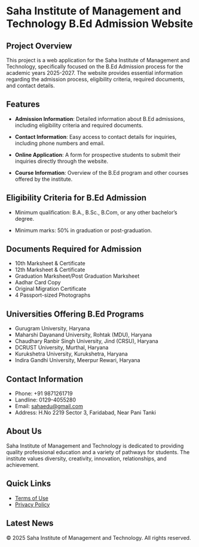 # Saha Institute of Management and Technology B.Ed Admission Website

## Project Overview

This project is a web application for the Saha Institute of Management and Technology, specifically focused on the B.Ed Admission process for the academic years 2025-2027. The website provides essential information regarding the admission process, eligibility criteria, required documents, and contact details.

## Features

- **Admission Information**: Detailed information about B.Ed admissions, including eligibility criteria and required documents.
  
- **Contact Information**: Easy access to contact details for inquiries, including phone numbers and email.

- **Online Application**: A form for prospective students to submit their inquiries directly through the website.

- **Course Information**: Overview of the B.Ed program and other courses offered by the institute.

## Eligibility Criteria for B.Ed Admission

- Minimum qualification: B.A., B.Sc., B.Com, or any other bachelor’s degree.
  
- Minimum marks: 50% in graduation or post-graduation.

## Documents Required for Admission

- 10th Marksheet & Certificate
- 12th Marksheet & Certificate
- Graduation Marksheet/Post Graduation Marksheet
- Aadhar Card Copy
- Original Migration Certificate
- 4 Passport-sized Photographs

## Universities Offering B.Ed Programs

- Gurugram University, Haryana
- Maharshi Dayanand University, Rohtak (MDU), Haryana
- Chaudhary Ranbir Singh University, Jind (CRSU), Haryana
- DCRUST University, Murthal, Haryana
- Kurukshetra University, Kurukshetra, Haryana
- Indira Gandhi University, Meerpur Rewari, Haryana

## Contact Information

- Phone: +91 9871261719
- Landline: 0129-4055280
- Email: sahaedu@gmail.com
- Address: H.No 2219 Sector 3, Faridabad, Near Pani Tanki

## About Us

Saha Institute of Management and Technology is dedicated to providing quality professional education and a variety of pathways for students. The institute values diversity, creativity, innovation, relationships, and achievement.

## Quick Links

- [Terms of Use](#)
- [Privacy Policy](#)

## Latest News

© 2025 Saha Institute of Management and Technology. All rights reserved.
